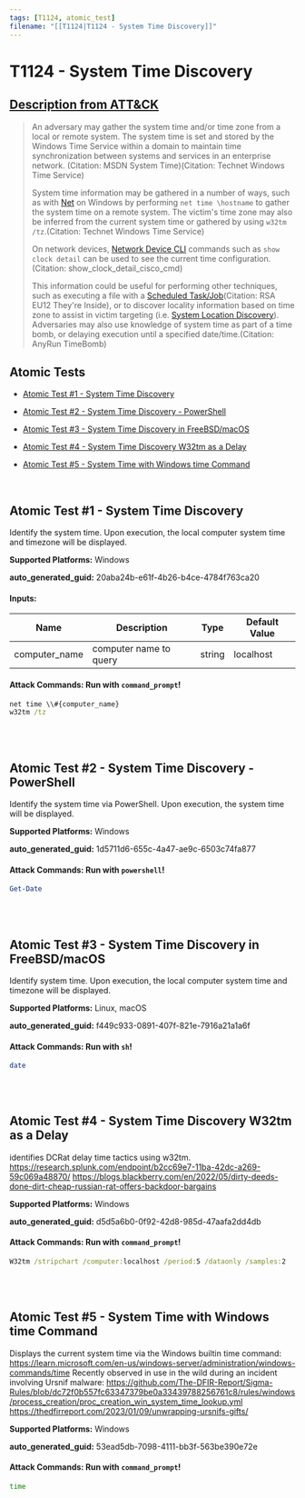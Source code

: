 ```yaml
---
tags: [T1124, atomic_test]
filename: "[[T1124|T1124 - System Time Discovery]]"
---
```


# T1124 - System Time Discovery
## [Description from ATT&CK](https://attack.mitre.org/techniques/T1124)
<blockquote>An adversary may gather the system time and/or time zone from a local or remote system. The system time is set and stored by the Windows Time Service within a domain to maintain time synchronization between systems and services in an enterprise network. (Citation: MSDN System Time)(Citation: Technet Windows Time Service)

System time information may be gathered in a number of ways, such as with [Net](https://attack.mitre.org/software/S0039) on Windows by performing <code>net time \\hostname</code> to gather the system time on a remote system. The victim's time zone may also be inferred from the current system time or gathered by using <code>w32tm /tz</code>.(Citation: Technet Windows Time Service)

On network devices, [Network Device CLI](https://attack.mitre.org/techniques/T1059/008) commands such as `show clock detail` can be used to see the current time configuration.(Citation: show_clock_detail_cisco_cmd)

This information could be useful for performing other techniques, such as executing a file with a [Scheduled Task/Job](https://attack.mitre.org/techniques/T1053)(Citation: RSA EU12 They're Inside), or to discover locality information based on time zone to assist in victim targeting (i.e. [System Location Discovery](https://attack.mitre.org/techniques/T1614)). Adversaries may also use knowledge of system time as part of a time bomb, or delaying execution until a specified date/time.(Citation: AnyRun TimeBomb)</blockquote>

## Atomic Tests

- [Atomic Test #1 - System Time Discovery](#atomic-test-1---system-time-discovery)

- [Atomic Test #2 - System Time Discovery - PowerShell](#atomic-test-2---system-time-discovery---powershell)

- [Atomic Test #3 - System Time Discovery in FreeBSD/macOS](#atomic-test-3---system-time-discovery-in-freebsdmacos)

- [Atomic Test #4 - System Time Discovery W32tm as a Delay](#atomic-test-4---system-time-discovery-w32tm-as-a-delay)

- [Atomic Test #5 - System Time with Windows time Command](#atomic-test-5---system-time-with-windows-time-command)


<br/>

## Atomic Test #1 - System Time Discovery
Identify the system time. Upon execution, the local computer system time and timezone will be displayed.

**Supported Platforms:** Windows


**auto_generated_guid:** 20aba24b-e61f-4b26-b4ce-4784f763ca20





#### Inputs:
| Name | Description | Type | Default Value |
|------|-------------|------|---------------|
| computer_name | computer name to query | string | localhost|


#### Attack Commands: Run with `command_prompt`! 


```cmd
net time \\#{computer_name}
w32tm /tz
```






<br/>
<br/>

## Atomic Test #2 - System Time Discovery - PowerShell
Identify the system time via PowerShell. Upon execution, the system time will be displayed.

**Supported Platforms:** Windows


**auto_generated_guid:** 1d5711d6-655c-4a47-ae9c-6503c74fa877






#### Attack Commands: Run with `powershell`! 


```powershell
Get-Date
```






<br/>
<br/>

## Atomic Test #3 - System Time Discovery in FreeBSD/macOS
Identify system time. Upon execution, the local computer system time and timezone will be displayed.

**Supported Platforms:** Linux, macOS


**auto_generated_guid:** f449c933-0891-407f-821e-7916a21a1a6f






#### Attack Commands: Run with `sh`! 


```sh
date
```






<br/>
<br/>

## Atomic Test #4 - System Time Discovery W32tm as a Delay
identifies DCRat delay time tactics using w32tm.
https://research.splunk.com/endpoint/b2cc69e7-11ba-42dc-a269-59c069a48870/
https://blogs.blackberry.com/en/2022/05/dirty-deeds-done-dirt-cheap-russian-rat-offers-backdoor-bargains

**Supported Platforms:** Windows


**auto_generated_guid:** d5d5a6b0-0f92-42d8-985d-47aafa2dd4db






#### Attack Commands: Run with `command_prompt`! 


```cmd
W32tm /stripchart /computer:localhost /period:5 /dataonly /samples:2
```






<br/>
<br/>

## Atomic Test #5 - System Time with Windows time Command
Displays the current system time via the Windows builtin time command: https://learn.microsoft.com/en-us/windows-server/administration/windows-commands/time
Recently observed in use in the wild during an incident involving Ursnif malware:
https://github.com/The-DFIR-Report/Sigma-Rules/blob/dc72f0b557fc63347379be0a33439788256761c8/rules/windows/process_creation/proc_creation_win_system_time_lookup.yml
https://thedfirreport.com/2023/01/09/unwrapping-ursnifs-gifts/

**Supported Platforms:** Windows


**auto_generated_guid:** 53ead5db-7098-4111-bb3f-563be390e72e






#### Attack Commands: Run with `command_prompt`! 


```cmd
time
```






<br/>
